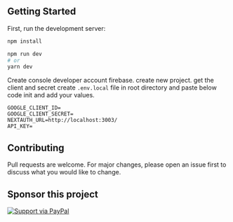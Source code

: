 ## Getting Started

First, run the development server:

```bash
npm install 

npm run dev
# or
yarn dev

```
Create console developer account firebase. create new project. get the client and secret create <code>.env.local</code> file in root directory and paste below code init and add your values.

```
GOOGLE_CLIENT_ID=
GOOGLE_CLIENT_SECRET=
NEXTAUTH_URL=http://localhost:3003/
API_KEY=
```

## Contributing
Pull requests are welcome. For major changes, please open an issue first to discuss what you would like to change.

## Sponsor this project
[![Support via PayPal](https://cdn.rawgit.com/twolfson/paypal-github-button/1.0.0/dist/button.svg)](https://www.paypal.me/pduser/)